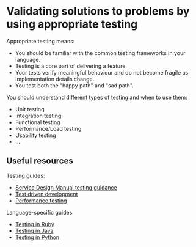 # Validating solutions to problems by using appropriate testing

Appropriate testing means:

- You should be familiar with the common testing frameworks in your language.
- Testing is a core part of delivering a feature.
- Your tests verify meaningful behaviour and do not become fragile as implementation details change.
- You test both the "happy path" and "sad path".

You should understand different types of testing and when to use them:

- Unit testing
- Integration testing
- Functional testing
- Performance/Load testing
- Usability testing
- ...

## Useful resources

Testing guides:

- [Service Design Manual testing guidance](https://www.gov.uk/service-manual/making-software/code-testing.html)
- [Test driven development](/guides/tdd.md)
- [Performance testing](/guides/ruby.md)

Language-specific guides:

- [Testing in Ruby](/guides/rails.md)
- [Testing in Java](/guides/drop-wizard.md)
- [Testing in Python](/guides/python.md)

